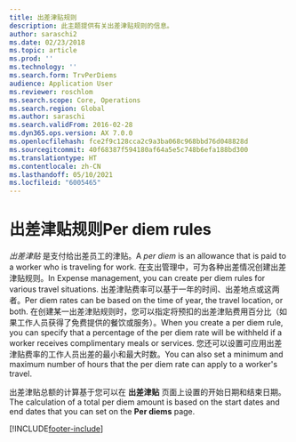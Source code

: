 ```yaml
---
title: 出差津贴规则
description: 此主题提供有关出差津贴规则的信息。
author: saraschi2
ms.date: 02/23/2018
ms.topic: article
ms.prod: ''
ms.technology: ''
ms.search.form: TrvPerDiems
audience: Application User
ms.reviewer: roschlom
ms.search.scope: Core, Operations
ms.search.region: Global
ms.author: saraschi
ms.search.validFrom: 2016-02-28
ms.dyn365.ops.version: AX 7.0.0
ms.openlocfilehash: fce2f9c128cca2c9a3ba068c968bbd76d048828d
ms.sourcegitcommit: 40f68387f594180af64a5e5c748b6efa188bd300
ms.translationtype: HT
ms.contentlocale: zh-CN
ms.lasthandoff: 05/10/2021
ms.locfileid: "6005465"
---
```

# <a name="per-diem-rules"></a><span data-ttu-id="59588-103">出差津贴规则</span><span class="sxs-lookup"><span data-stu-id="59588-103">Per diem rules</span></span>

<span data-ttu-id="59588-104">*出差津贴* 是支付给出差员工的津贴。</span><span class="sxs-lookup"><span data-stu-id="59588-104">A *per diem* is an allowance that is paid to a worker who is traveling for work.</span></span> <span data-ttu-id="59588-105">在支出管理中，可为各种出差情况创建出差津贴规则。</span><span class="sxs-lookup"><span data-stu-id="59588-105">In Expense management, you can create per diem rules for various travel situations.</span></span> <span data-ttu-id="59588-106">出差津贴费率可以基于一年的时间、出差地点或这两者。</span><span class="sxs-lookup"><span data-stu-id="59588-106">Per diem rates can be based on the time of year, the travel location, or both.</span></span> <span data-ttu-id="59588-107">在创建某一出差津贴规则时，您可以指定将预扣的出差津贴费用百分比（如果工作人员获得了免费提供的餐饮或服务）。</span><span class="sxs-lookup"><span data-stu-id="59588-107">When you create a per diem rule, you can specify that a percentage of the per diem rate will be withheld if a worker receives complimentary meals or services.</span></span> <span data-ttu-id="59588-108">您还可以设置可应用出差津贴费率的工作人员出差的最小和最大时数。</span><span class="sxs-lookup"><span data-stu-id="59588-108">You can also set a minimum and maximum number of hours that the per diem rate can apply to a worker's travel.</span></span>

<span data-ttu-id="59588-109">出差津贴总额的计算基于您可以在 **出差津贴** 页面上设置的开始日期和结束日期。</span><span class="sxs-lookup"><span data-stu-id="59588-109">The calculation of a total per diem amount is based on the start dates and end dates that you can set on the **Per diems** page.</span></span>


[!INCLUDE[footer-include](../includes/footer-banner.md)]